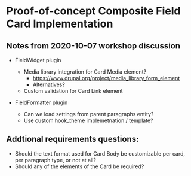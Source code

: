 # Proof-of-concept Composite Field Card Implementation

## Notes from 2020-10-07 workshop discussion
- FieldWidget plugin
    - Media library integration for Card Media element?
        - https://www.drupal.org/project/media_library_form_element
        - Alternatives?
    - Custom validation for Card Link element

- FieldFormatter plugin
    - Can we load settings from parent paragraphs entity?
    - Use custom hook_theme implemetnation / template?

## Addtional requirements questions:

- Should the text format used for Card Body be customizable per card, per paragraph type, or not at all?
- Should any of the elements of the Card be required?